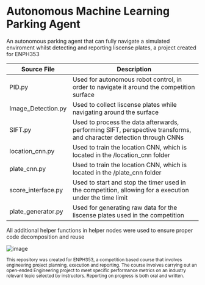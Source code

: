 # Autonomous Machine Learning Parking Agent
An autonomous parking agent that can fully navigate a simulated enviroment whilst detecting and reporting liscense plates, a project created for ENPH353

| Source File  |Description |
| ------------- | ------------- |
| PID.py | Used for autonomous robot control, in order to navigate it around the competition surface |
| Image_Detection.py  | Used to collect liscense plates while navigating around the surface  |
| SIFT.py  | Used to process the data afterwards, performing SIFT, perspective transforms, and character detection through CNNs |
| location_cnn.py  | Used to train the location CNN, which is located in the /location_cnn folder  |
| plate_cnn.py | Used to train the location CNN, which is located in the /plate_cnn folder |
| score_interface.py | Used to start and stop the timer used in the competition, allowing for a execution under the time limit  |
| plate_generator.py | Used for generating raw data for the liscense plates used in the competition|


All additional helper functions in helper nodes were used to ensure proper code decomposition and reuse

![image](https://user-images.githubusercontent.com/74876670/211437300-307e65d0-2d4a-43e8-ae21-3034172d8305.png)

<sup> This repository was created for ENPH353, a competition based course that involves engineering project planning, execution and reporting. The course involves carrying out an open-ended Engineering project to meet specific performance metrics on an industry relevant topic selected by instructors. Reporting on progress is both oral and written. </sub>

